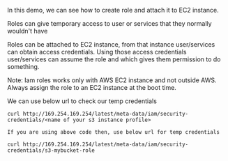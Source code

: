 In this demo, we can see how to create role and attach it to EC2 instance.

Roles can give temporary access to user or services that they normally wouldn't have

Roles can be attached to EC2 instance, from that instance user/services can obtain access credentials. Using those access credentials user/services can assume  the role and which gives them permission to do something.

Note: Iam roles works only with AWS EC2 instance and not outside AWS. Always assign the role to an EC2 instance at the boot time.

We can use below url to check our temp credentials 

	curl http://169.254.169.254/latest/meta-data/iam/security-credentials/<name of your s3 instance profile>
	
	If you are using above code then, use below url for temp credentials 

	curl http://169.254.169.254/latest/meta-data/iam/security-credentials/s3-mybucket-role
